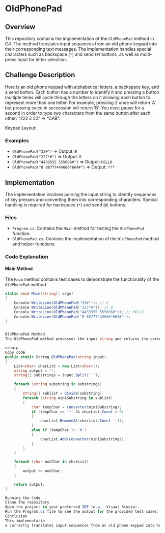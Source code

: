 # OldPhonePad

## Overview

This repository contains the implementation of the `OldPhonePad` method in C#. The method translates input sequences from an old phone keypad into their corresponding text messages. The implementation handles special characters such as backspace (`*`) and send (`#`) buttons, as well as multi-press input for letter selection.

## Challenge Description

Here is an old phone keypad with alphabetical letters, a backspace key, and a send button. Each button has a number to identify it and pressing a button multiple times will cycle through the letters on it allowing each button to represent more than one letter. For example, pressing 2 once will return ‘A’ but pressing twice in succession will return ‘B’. You must pause for a second in order to type two characters from the same button after each other: “222 2 22” -> “CAB”.

Keypad Layout:

### Examples

- `OldPhonePad("33#")` => Output: `E`
- `OldPhonePad("227*#")` => Output: `B`
- `OldPhonePad("4433555 555666#")` => Output: `HELLO`
- `OldPhonePad("8 88777444666*664#")` => Output: `???`

## Implementation

The implementation involves parsing the input string to identify sequences of key presses and converting them into corresponding characters. Special handling is required for backspace (`*`) and send (`#`) buttons.

### Files

- `Program.cs`: Contains the `Main` method for testing the `OldPhonePad` function.
- `OldPhonePad.cs`: Contains the implementation of the `OldPhonePad` method and helper functions.

### Code Explanation

#### Main Method
The `Main` method contains test cases to demonstrate the functionality of the `OldPhonePad` method.
```csharp
static void Main(string[] args)
{
    Console.WriteLine(OldPhonePad("33#")); // E
    Console.WriteLine(OldPhonePad("227*#")); // B
    Console.WriteLine(OldPhonePad("4433555 555666#")); // HELLO
    Console.WriteLine(OldPhonePad("8 88777444666*664#"));
}


OldPhonePad Method
The OldPhonePad method processes the input string and returns the corresponding text message.

csharp
Copy code
public static String OldPhonePad(string input)
{
    List<char> charList = new List<char>();
    string output = "";
    string[] substrings = input.Split(' ');

    foreach (string substring in substrings)
    {
        string[] sublist = divide(substring);
        foreach (string miniSubstring in sublist)
        {
            char tempChar = converter(miniSubstring);
            if (tempChar == '*' && charList.Count > 0)
            {
                charList.RemoveAt(charList.Count - 1);
            }
            else if (tempChar != '#')
            {
                charList.Add(converter(miniSubstring));
            }
        }
    }

    foreach (char outChar in charList)
    {
        output += outChar;
    }

    return output;
}

Running the Code
Clone the repository.
Open the project in your preferred IDE (e.g., Visual Studio).
Run the Program.cs file to see the output for the provided test cases.
Conclusion
This implementatio
n correctly translates input sequences from an old phone keypad into text messages, considering backspace and send functionalities. The code is modular, with helper methods to divide input sequences and convert them into characters.
